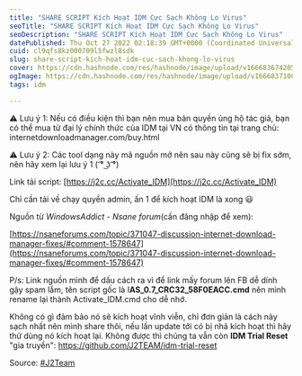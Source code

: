 ```yaml
---
title: "SHARE SCRIPT Kích Hoạt IDM Cực Sạch Không Lo Virus"
seoTitle: "SHARE SCRIPT Kích Hoạt IDM Cực Sạch Không Lo Virus"
seoDescription: "SHARE SCRIPT Kích Hoạt IDM Cực Sạch Không Lo Virus"
datePublished: Thu Oct 27 2022 02:18:39 GMT+0000 (Coordinated Universal Time)
cuid: cl9qfs8kz000709l5fwzl8sdk
slug: share-script-kich-hoat-idm-cuc-sach-khong-lo-virus
cover: https://cdn.hashnode.com/res/hashnode/image/upload/v1666836742052/cVeLjhEuj.jpg
ogImage: https://cdn.hashnode.com/res/hashnode/image/upload/v1666837100003/fGzBmLLlu.jpg
tags: idm

---
```


⚠️ Lưu ý 1: Nếu có điều kiện thì bạn nên mua bản quyền ủng hộ tác giả, bạn có thể mua từ đại lý chính thức của IDM tại VN có thông tin tại trang chủ: internetdownloadmanager.com/buy.html

⚠️ Lưu ý 2: Các tool dạng này mã nguồn mở nên sau này cũng sẽ bị fix sớm, nên hãy xem lại lưu ý 1  ( ͡° ͜ʖ ͡°)

Link tải script: [https://j2c.cc/Activate_IDM](https://j2c.cc/Activate_IDM)

Chỉ cần tải về chạy quyền admin, ấn 1 để kích hoạt IDM là xong 😃

Nguồn từ *WindowsAddict - Nsane forum*(cần đăng nhập để xem):

[https://nsaneforums.com/topic/371047-discussion-internet-download-manager-fixes/#comment-1578647](https://nsaneforums.com/topic/371047-discussion-internet-download-manager-fixes/#comment-1578647)

P/s: Link nguồn mình để dấu cách ra vì để link mấy forum lên FB dễ dính gậy spam lắm, tên script gốc là I**AS_0.7_CRC32_58F0EACC.cmd** nên mình rename lại thành Activate_IDM.cmd cho dễ nhớ.

Không có gì đảm bảo nó sẽ kích hoạt vĩnh viễn, chỉ đơn giản là cách này sạch nhất nên mình share thôi, nếu lần update tới có bị nhả kích hoạt thì hãy thử dùng nó kích hoạt lại. Không được thì chúng ta vẫn còn **IDM Trial Reset** "gia truyền": https://github.com/J2TEAM/idm-trial-reset

Source: [#J2Team](https://www.facebook.com/groups/j2team.community/posts/1753296181669161/)